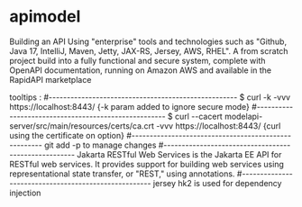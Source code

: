 # apimodel
Building an API Using "enterprise" tools and technologies such as "Github, Java 17, IntelliJ, Maven, Jetty, JAX-RS, Jersey, AWS, RHEL". A from scratch project build into a fully functional and secure system, complete with OpenAPI documentation, running on Amazon AWS and available in the RapidAPI marketplace


tooltips :
#----------------------------------------------------
$ curl -k -vvv https://localhost:8443/  {-k param added to ignore secure mode} 
#-----------------------------------------------------
$ curl --cacert modelapi-server/src/main/resources/certs/ca.crt -vvv https://localhost:8443/ {curl using the certificate on option}
#-----------------------------------------------------
git add -p to manage changes
#-----------------------------------------------------
Jakarta RESTful Web Services is the Jakarta EE API for RESTful web services. It provides support for building web services using representational state transfer, or "REST," using annotations.
#-----------------------------------------------------
jersey hk2 is used for dependency injection
